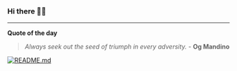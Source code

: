 ### Hi there 👋🏻


---

**Quote of the day**

> *Always seek out the seed of triumph in every adversity.* - **Og Mandino** 

[![README.md](https://github.com/marcolovazzano/marcolovazzano/actions/workflows/readme.yml/badge.svg?branch=main)](https://github.com/marcolovazzano/marcolovazzano/actions/workflows/readme.yml)

